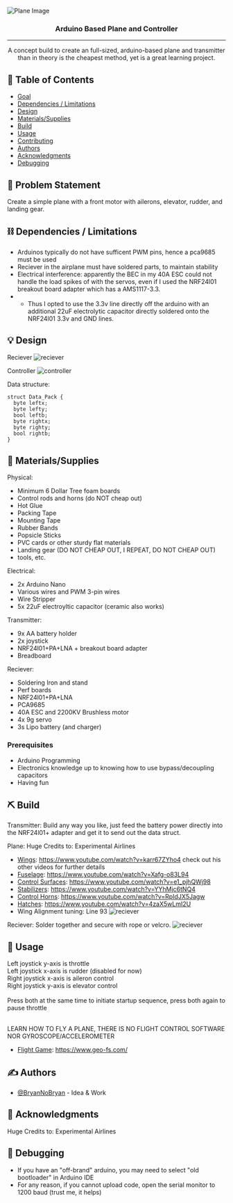 ![Plane Image](assets/old_plane_master.jpg)
<h3 align="center">Arduino Based Plane and Controller</h3>

<!-- <div align="center">

[![Hackathon](https://img.shields.io/badge/hackathon-name-orange.svg)](http://hackathon.url.com)
[![Status](https://img.shields.io/badge/status-active-success.svg)]()
[![GitHub Issues](https://img.shields.io/github/issues/kylelobo/The-Documentation-Compendium.svg)](https://github.com/kylelobo/The-Documentation-Compendium/issues)
[![GitHub Pull Requests](https://img.shields.io/github/issues-pr/kylelobo/The-Documentation-Compendium.svg)](https://github.com/kylelobo/The-Documentation-Compendium/pulls)
[![License](https://img.shields.io/badge/license-MIT-blue.svg)](LICENSE.md)

</div> -->

---

<p align="center"> A concept build to create an full-sized, arduino-based plane and transmitter than in theory is the cheapest method, yet is a great learning project.
    <br> 
</p>

## 📝 Table of Contents

- [Goal](#goal)
- [Dependencies / Limitations](#limitations)
- [Design](#design)
- [Materials/Supplies](#Materials/Supplies)
- [Build](#Build)
- [Usage](#usage)
- [Contributing](../CONTRIBUTING.md)
- [Authors](#authors)
- [Acknowledgments](#acknowledgments)
- [Debugging](#Debugging)

## 🧐 Problem Statement <a name = "goal"></a>

Create a simple plane with a front motor with ailerons, elevator, rudder, and landing gear. 

## ⛓️ Dependencies / Limitations <a name = "limitations"></a>

- Arduinos typically do not have sufficent PWM pins, hence a pca9685 must be used
- Reciever in the airplane must have soldered parts, to maintain stability
- Electrical interference: apparently the BEC in my 40A ESC could not handle the load spikes of with the servos, even if I used the NRF24l01 breakout board adapter which has a AMS1117-3.3.
- - Thus I opted to use the 3.3v line directly off the arduino with an additional 22uF electrolytic capacitor directly soldered onto the NRF24l01 3.3v and GND lines.

## 💡 Design <a name = "design"></a>
Reciever
![reciever](assets/plane_reciever.jpg)


Controller
![controller](assets/plane_controller.jpg)

Data structure:
```
struct Data_Pack {
  byte leftx;
  byte lefty;
  bool leftb;
  byte rightx;
  byte righty;
  bool rightb;
}
```

## 🏁 Materials/Supplies <a name = "Materials/Supplies"></a>

Physical: 
- Minimum 6 Dollar Tree foam boards
- Control rods and horns (do NOT cheap out)
- Hot Glue
- Packing Tape
- Mounting Tape
- Rubber Bands
- Popsicle Sticks
- PVC cards or other sturdy flat materials
- Landing gear (DO NOT CHEAP OUT, I REPEAT, DO NOT CHEAP OUT)
- tools, etc.

Electrical:
- 2x Arduino Nano
- Various wires and PWM 3-pin wires
- Wire Stripper
- 5x 22uF electroyltic capacitor (ceramic also works)

Transmitter:
- 9x AA battery holder
- 2x joystick
- NRF24l01+PA+LNA + breakout board adapter
- Breadboard

Reciever: 
- Soldering Iron and stand
- Perf boards
- NRF24l01+PA+LNA
- PCA9685
- 40A ESC and 2200KV Brushless motor
- 4x 9g servo
- 3s Lipo battery (and charger)

### Prerequisites

- Arduino Programming
- Electronics knowledge up to knowing how to use bypass/decoupling capacitors
- Having fun

## ⛏️ Build <a name = "Build"></a>

Transmitter:
Build any way you like, just feed the battery power directly into the NRF24l01+ adapter and get it to send out the data struct.

Plane:
Huge Credits to: Experimental Airlines
- [Wings](https://www.youtube.com/watch?v=karr67ZYho4): https://www.youtube.com/watch?v=karr67ZYho4 check out his other videos for further details
- [Fuselage](https://www.youtube.com/watch?v=Xafg-o83L94): https://www.youtube.com/watch?v=Xafg-o83L94
- [Control Surfaces](https://www.youtube.com/watch?v=e1_pjhQWj98): https://www.youtube.com/watch?v=e1_pjhQWj98
- [Stabilizers](https://www.youtube.com/watch?v=YYhMjc6tNQ4): https://www.youtube.com/watch?v=YYhMjc6tNQ4
- [Control Horns](https://www.youtube.com/watch?v=RpIdJX5Jagw): https://www.youtube.com/watch?v=RpIdJX5Jagw
- [Hatches](https://www.youtube.com/watch?v=4zaX5wLmI2U): https://www.youtube.com/watch?v=4zaX5wLmI2U
- Wing Alignment tuning:
Line 93
![reciever](assets/wing_tuning.jpg)

Reciever:
Solder together and secure with rope or velcro.
![reciever](assets/reciever.jpg)

## 🎈 Usage <a name="usage"></a>

Left joystick y-axis is throttle<br/>
Left joystick x-axis is rudder (disabled for now)<br/>
Right joystick x-axis is aileron control<br/>
Right joystick y-axis is elevator control<br/>
<br/>
Press both at the same time to initiate startup sequence, press both again to pause throttle
<br/>
<br/>

LEARN HOW TO FLY A PLANE, THERE IS NO FLIGHT CONTROL SOFTWARE NOR GYROSCOPE/ACCELEROMETER
- [Flight Game](https://www.geo-fs.com/): https://www.geo-fs.com/

## ✍️ Authors <a name = "authors"></a>

- [@BryanNoBryan](https://github.com/BryanNoBryan) - Idea & Work

## 🎉 Acknowledgments <a name = "acknowledgments"></a>

Huge Credits to: Experimental Airlines

## 🚀 Debugging <a name = "Debugging"></a>

- If you have an "off-brand" arduino, you may need to select "old bootloader" in Arduino IDE
- For any reason, if you cannot upload code, open the serial monitor to 1200 baud (trust me, it helps)
